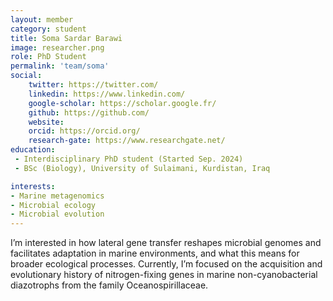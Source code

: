 ```yaml
---
layout: member
category: student
title: Soma Sardar Barawi
image: researcher.png
role: PhD Student
permalink: 'team/soma'
social:
    twitter: https://twitter.com/
    linkedin: https://www.linkedin.com/
    google-scholar: https://scholar.google.fr/
    github: https://github.com/
    website:
    orcid: https://orcid.org/
    research-gate: https://www.researchgate.net/
education:
 - Interdisciplinary PhD student (Started Sep. 2024)
 - BSc (Biology), University of Sulaimani, Kurdistan, Iraq

interests:
- Marine metagenomics
- Microbial ecology
- Microbial evolution
---
```

I’m interested in how lateral gene transfer reshapes microbial genomes and facilitates adaptation in marine environments, and what this means for broader ecological processes. Currently, I’m focused on the acquisition and evolutionary history of nitrogen-fixing genes in marine non-cyanobacterial diazotrophs from the family Oceanospirillaceae.
